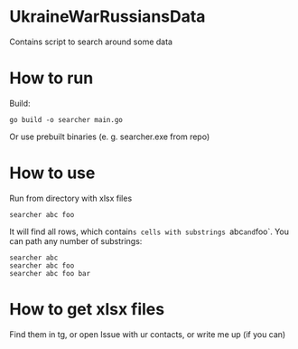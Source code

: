 # UkraineWarRussiansData
Contains script to search around some data

# How to run
Build:
```
go build -o searcher main.go 
```

Or use prebuilt binaries (e. g. searcher.exe from repo)

# How to use
Run from directory with xlsx files
```
searcher abc foo
```
It will find all rows, which contain`s cells with substrings `abc` and `foo`. You can path any number of substrings:

```
searcher abc
searcher abc foo
searcher abc foo bar
```

# How to get xlsx files
Find them in tg, or open Issue with ur contacts, or write me up (if you can)
